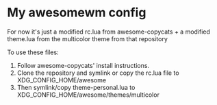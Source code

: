 # My awesomewm config

For now it's just a modified rc.lua from awesome-copycats + a modified theme.lua from the multicolor theme from that repository

To use these files: 
1. Follow awesome-copycats' install instructions.
2. Clone the repository and symlink or copy the rc.lua file to XDG_CONFIG_HOME/awesome
3. Then symlink/copy theme-personal.lua to XDG_CONFIG_HOME/awesome/themes/multicolor

